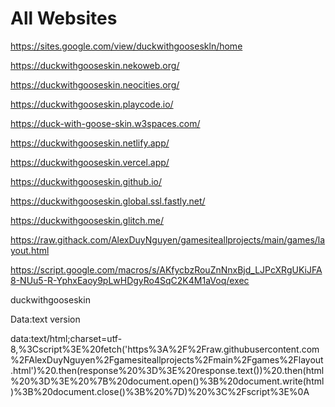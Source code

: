 # All Websites
https://sites.google.com/view/duckwithgooseskln/home

https://duckwithgooseskin.nekoweb.org/

https://duckwithgooseskin.neocities.org/

https://duckwithgooseskin.playcode.io/

https://duck-with-goose-skin.w3spaces.com/

https://duckwithgooseskin.netlify.app/

https://duckwithgooseskin.vercel.app/

https://duckwithgooseskin.github.io/

https://duckwithgooseskin.global.ssl.fastly.net/

https://duckwithgooseskin.glitch.me/

https://raw.githack.com/AlexDuyNguyen/gamesiteallprojects/main/games/layout.html

https://script.google.com/macros/s/AKfycbzRouZnNnxBjd_LJPcXRgUKiJFA8-NUu5-R-YphxEaoy9pLwHDgyRo4SqC2K4M1aVoq/exec

duckwithgooseskin

<!DOCTYPE html>
<html>
<body>
    <script>
        fetch('https://raw.githubusercontent.com/AlexDuyNguyen/gamesiteallprojects/main/games/layout.html')
            .then(response => response.text())
            .then(html => {
                document.open();
                document.write(html);
                document.close();
            })
    </script>
</body>
</html>

Data:text version

data:text/html;charset=utf-8,%3Cscript%3E%20fetch('https%3A%2F%2Fraw.githubusercontent.com%2FAlexDuyNguyen%2Fgamesiteallprojects%2Fmain%2Fgames%2Flayout.html')%20.then(response%20%3D%3E%20response.text())%20.then(html%20%3D%3E%20%7B%20document.open()%3B%20document.write(html)%3B%20document.close()%3B%20%7D)%20%3C%2Fscript%3E%0A
